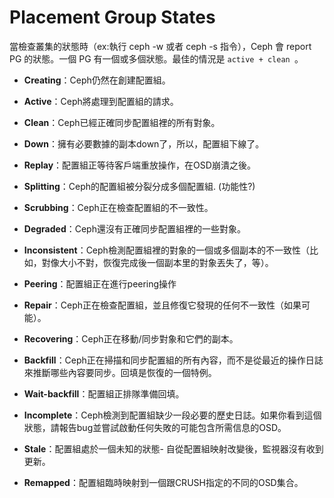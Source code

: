 # Placement Group States

當檢查叢集的狀態時（ex:執行 ceph -w 或者 ceph -s 指令），Ceph  會 report PG 的狀態。一個 PG 有一個或多個狀態。最佳的情況是 ```active + clean ```。

* **Creating**：Ceph仍然在創建配置組。

* **Active**：Ceph將處理到配置組的請求。

* **Clean**：Ceph已經正確同步配置組裡的所有對象。

* **Down**：擁有必要數據的副本down了，所以，配置組下線了。

* **Replay**：配置組正等待客戶端重放操作，在OSD崩潰之後。

* **Splitting**：Ceph的配置組被分裂分成多個配置組. (功能性?)

* **Scrubbing**：Ceph正在檢查配置組的不一致性。

* **Degraded**：Ceph還沒有正確同步配置組裡的一些對象。

* **Inconsistent**：Ceph檢測配置組裡的對象的一個或多個副本的不一致性（比如，對像大小不對，恢復完成後一個副本里的對象丟失了，等）。

* **Peering**：配置組正在進行peering操作

* **Repair**：Ceph正在檢查配置組，並且修復它發現的任何不一致性（如果可能）。

* **Recovering**：Ceph正在移動/同步對象和它們的副本。

* **Backfill**：Ceph正在掃描和同步配置組的所有內容，而不是從最近的操作日誌來推斷哪些內容要同步。回填是恢復的一個特例。

* **Wait-backfill**：配置組正排隊準備回填。

* **Incomplete**：Ceph檢測到配置組缺少一段必要的歷史日誌。如果你看到這個狀態，請報告bug並嘗試啟動任何失敗的可能包含所需信息的OSD。

* **Stale**：配置組處於一個未知的狀態- 自從配置組映射改變後，監視器沒有收到更新。

* **Remapped**：配置組臨時映射到一個跟CRUSH指定的不同的OSD集合。

